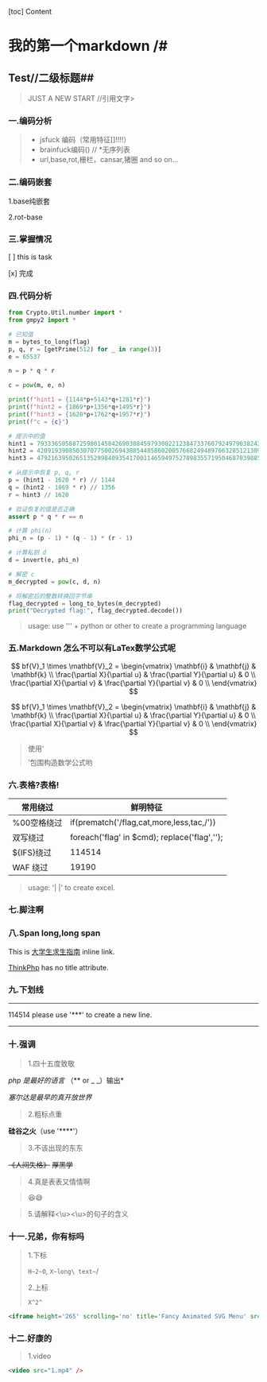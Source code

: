 [toc] Content



# 我的第一个markdown /#

## Test//二级标题## 

> JUST A NEW START //引用文字>

### 一.编码分析

> * jsfuck 编码（常用特征[]!!!!）
> * brainfuck编码() // *无序列表
> * url,base,rot,栅栏，cansar,猪圈 and so on...

### 二.编码嵌套

1.base纯嵌套

2.rot-base

### 三.掌握情况

[ ] this is task

[x] 完成

### 四.代码分析

``` python
from Crypto.Util.number import *
from gmpy2 import *

# 已知值
m = bytes_to_long(flag)
p, q, r = [getPrime(512) for _ in range(3)]
e = 65537

n = p * q * r

c = pow(m, e, n)

print(f"hint1 = {1144*p+5143*q+1281*r}")
print(f"hint2 = {1869*p+1356*q+1495*r}")
print(f"hint3 = {1620*p+1762*q+1957*r}")
print(f"c = {c}")

# 提示中的值
hint1 = 79333650588725980145842690308459793002212384733760792497903824255475158426421388758884515854200584020175891983698755801887895178728215285671100862522546388920
hint2 = 42091939085030707750026943885448586020057668249489766328512130903699537123923304865199162545942232848524822773449884502246598542894968112652618125488987069022
hint3 = 47921639502651352998409354170011465949752789835571950468703988521419628212309010862554662374631739734695758683737532319227640559546280393992908749025031664459

# 从提示中恢复 p, q, r
p = (hint1 - 1620 * r) // 1144
q = (hint2 - 1869 * r) // 1356
r = hint3 // 1620

# 验证恢复的值是否正确
assert p * q * r == n

# 计算 phi(n)
phi_n = (p - 1) * (q - 1) * (r - 1)

# 计算私钥 d
d = invert(e, phi_n)

# 解密 c
m_decrypted = pow(c, d, n)

# 将解密后的整数转换回字节串
flag_decrypted = long_to_bytes(m_decrypted)
print("Decrypted flag:", flag_decrypted.decode())
```

> usage: use ''' + python or other to create a programming language 

### 五.Markdown 怎么不可以有LaTex数学公式呢

$$
 bf{V}_1 \times \mathbf{V}_2 =  \begin{vmatrix}  \mathbf{i} & \mathbf{j} & \mathbf{k} \\ \frac{\partial X}{\partial u} &  \frac{\partial Y}{\partial u} & 0 \\ \frac{\partial X}{\partial v} &  \frac{\partial Y}{\partial v} & 0 \\ \end{vmatrix}
$$

$$
 bf{V}_1 \times \mathbf{V}_2 =  \begin{vmatrix}  \mathbf{i} & \mathbf{j} & \mathbf{k} \\ \frac{\partial X}{\partial u} &  \frac{\partial Y}{\partial u} & 0 \\ \frac{\partial X}{\partial v} &  \frac{\partial Y}{\partial v} & 0 \\ \end{vmatrix}
$$

> 使用‘$$ $$’包围构造数学公式哟

### 六.表格?表格!

| 常用绕过    | 鲜明特征                                     |
| ----------- | -------------------------------------------- |
| %00空格绕过 | if(prematch('/flag,cat,more,less,tac,/'))    |
| 双写绕过    | foreach('flag' in $cmd); replace('flag',''); |
| ${IFS}绕过  | 114514                                       |
| WAF 绕过    | 19190                                        |

> usage: '| |' to create excel.

### 七.脚注啊

[^114514]: I'm looking for a emphasize of SSTL.

### 八.Span long,long span

This is [大学生求生指南](http://chaoxing.com/ "Title") inline link.

[ThinkPhp](http://bugku.net/) has no title attribute.

### 九.下划线

***

114514 please use '***' to create a new line.

***

### 十.强调

> 1.四十五度致敬

*php 是最好的语言* （** or _ _）输出\*

_塞尔达是最早的真开放世界_

> 2.粗标点重

**硅谷之火**（use '\*\*\*\*'）

> 3.不该出现的东东

~~《人间失格》~~ ~~厚黑学~~

> 4.真是表表又情情啊

> :satisfied::sweat_smile:

> 5.请解释<\\u><\\u>的句子的含义

### 十一.兄弟，你有标吗

> 1.下标
>
> `H~2~O`, `X~long\ text~`/
>
> 2.上标
>
>  `X^2^`

```Markdown
<iframe height='265' scrolling='no' title='Fancy Animated SVG Menu' src='http://codepen.io/jeangontijo/embed/OxVywj/?height=265&theme-id=0&default-tab=css,result&embed-version=2' frameborder='no' allowtransparency='true' allowfullscreen='true' style='width: 100%;'></iframe>
```

### 十二.好康的

> 1.video

```Markdown
<video src="1.mp4" />
```



